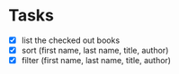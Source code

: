 # Tasks

- [x] list the checked out books
- [x] sort (first name, last name, title, author)
- [x] filter (first name, last name, title, author)
